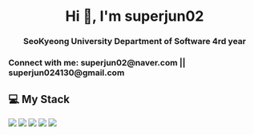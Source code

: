 <h1 align="center">Hi 👋, I'm superjun02</h1>
<h3 align="center">SeoKyeong University Department of Software 4rd year</h3>

<h3 align="left">Connect with me: <samll>superjun02@naver.com || superjun024130@gmail.com</samll></h3>
<p align="left">
</p>

## 💻 My Stack
<img src="https://img.shields.io/badge/java-007396?style=for-the-badge&logo=java&logoColor=white"> 
<img src="https://img.shields.io/badge/html5-E34F26?style=for-the-badge&logo=html5&logoColor=white"> 
<img src="https://img.shields.io/badge/css-1572B6?style=for-the-badge&logo=css3&logoColor=white"> 
<img src="https://img.shields.io/badge/javascript-F7DF1E?style=for-the-badge&logo=javascript&logoColor=black"> 
<img src="https://img.shields.io/badge/jquery-0769AD?style=for-the-badge&logo=jquery&logoColor=white"></br>
